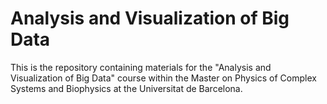 # Analysis and Visualization of Big Data
This is the repository containing materials for the "Analysis and Visualization of Big Data" course within the Master on Physics of Complex Systems and Biophysics at the Universitat de Barcelona.
